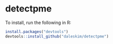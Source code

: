 # detectpme
To install, run the following in R:
```r
install.packages("devtools")
devtools::install_github("daleskim/detectpme")
```

